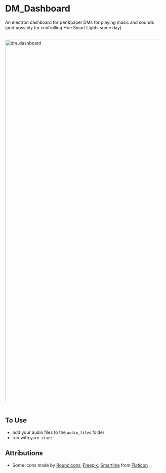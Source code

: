 # DM_Dashboard
An electron dashboard for pen&paper DMs for playing music and sounds (and possibly for controlling Hue Smart Lights some day)

<br>
<img width="1172" alt="dm_dashboard" src="https://user-images.githubusercontent.com/9130691/133678148-7a5c3b26-790a-4de2-891b-93d992384003.png">
<br>
<br>


## To Use

* add your audio files to the `audio_files` folder
* run with `yarn start`


## Attributions
* Some icons made by [Roundicons](https://roundicons.com), [Freepik](https://www.freepik.com), [Smartline](https://www.flaticon.com/authors/smartline) from [Flaticon](https://www.flaticon.com)